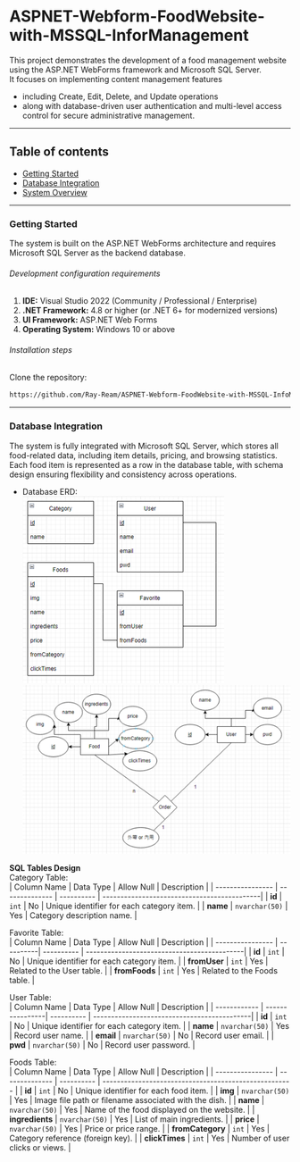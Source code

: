 # ASPNET-Webform-FoodWebsite-with-MSSQL-InforManagement

This project demonstrates the development of a food management website using the ASP.NET WebForms framework and Microsoft SQL Server.  
It focuses on implementing content management features  
- including Create, Edit, Delete, and Update operations  
- along with database-driven user authentication and multi-level access control for secure administrative management.

---

## Table of contents  
- [Getting Started](#getting-started)  
- [Database Integration](#database-integration)  
- [System Overview](#system-overview)  

---

### Getting Started  
The system is built on the ASP.NET WebForms architecture and requires Microsoft SQL Server as the backend database.  

###### Development configuration requirements  
1. **IDE:** Visual Studio 2022 (Community / Professional / Enterprise)  
2. **.NET Framework:** 4.8 or higher (or .NET 6+ for modernized versions)  
3. **UI Framework:** ASP.NET Web Forms  
4. **Operating System:** Windows 10 or above  

###### Installation steps  
Clone the repository:  
```sh
https://github.com/Ray-Ream/ASPNET-Webform-FoodWebsite-with-MSSQL-InfoManagement.git
```

---

### Database Integration
The system is fully integrated with Microsoft SQL Server, which stores all food-related data, including item details, pricing, and browsing statistics.  
Each food item is represented as a row in the database table, with schema design ensuring flexibility and consistency across operations.  

- Database ERD:  
![image](https://github.com/Ray-Ream/ASPNET-Webform-FoodWebsite-with-MSSQL-InfoManagement/blob/master/images/erd-1.png)
![image](https://github.com/Ray-Ream/ASPNET-Webform-FoodWebsite-with-MSSQL-InfoManagement/blob/master/images/erd-2.png)

**SQL Tables Design**  
Category Table:  
| Column Name      | Data Type      | Allow Null | Description                                 |
| ---------------- | -------------- | ---------- | --------------------------------------------|
| **id**           | `int`          | No         | Unique identifier for each category item.   |
| **name**         | `nvarchar(50)` | Yes        | Category description name.                  |

Favorite Table:  
| Column Name      | Data Type | Allow Null | Description                                 |
| ---------------- | ----------| ---------- | --------------------------------------------|
| **id**           | `int`     | No         | Unique identifier for each category item.   |
| **fromUser**     | `int`     | Yes        | Related to the User table.                  |
| **fromFoods**    | `int`     | Yes        | Related to the Foods table.                 |

User Table:  
| Column Name  | Data Type       | Allow Null | Description                                 |
| ------------ | ----------------| ---------- | --------------------------------------------|
| **id**       | `int`           | No         | Unique identifier for each category item.   |
| **name**     | `nvarchar(50)`  | Yes        | Record user name.                           |
| **email**    | `nvarchar(50)`  | No         | Record user email.                          |
| **pwd**      | `nvarchar(50)`  | No         | Record user password.                       |

Foods Table:  
| Column Name      | Data Type      | Allow Null | Description                                           |
| ---------------- | -------------- | ---------- | ----------------------------------------------------- |
| **id**           | `int`          | No         | Unique identifier for each food item.                 |
| **img**          | `nvarchar(50)` | Yes        | Image file path or filename associated with the dish. |
| **name**         | `nvarchar(50)` | Yes        | Name of the food displayed on the website.            |
| **ingredients**  | `nvarchar(50)` | Yes        | List of main ingredients.                             |
| **price**        | `nvarchar(50)` | Yes        | Price or price range.                                 |
| **fromCategory** | `int`          | Yes        | Category reference (foreign key).                     |
| **clickTimes**   | `int`          | Yes        | Number of user clicks or views.                       |

